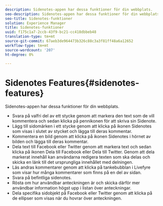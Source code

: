 ```yaml
---
description: Sidenotes-appen har dessa funktioner för din webbplats.
seo-description: Sidenotes-appen har dessa funktioner för din webbplats.
seo-title: Sidenotes-funktioner
solution: Experience Manager
title: Sidenotes-funktioner
uuid: f175c1a7-2ccb-43f9-bc21-cc418dbbeb48
translation-type: tm+mt
source-git-commit: 67aeb3de964473b326c88c3a3f81ff48a6a12652
workflow-type: tm+mt
source-wordcount: '207'
ht-degree: 0%

---
```



# Sidenotes Features{#sidenotes-features}

Sidenotes-appen har dessa funktioner för din webbplats.



* Svara på valfri del av ett stycke genom att markera den text som de vill kommentera och sedan klicka på pennikonen för att skriva sin Sidenote.
* Lägg till sidomärken i ett stycke genom att klicka på ikonen Sidenotes som visas i slutet av stycket och lägga till deras kommentar.
* Kommentera en bild genom att klicka på ikonen Sidenotes i hörnet av bilden och lägga till deras kommentar.
* Dela text till Facebook eller Twitter genom att markera text och sedan klicka på ikonen Dela till Facebook eller Dela till Twitter. Genom att dela markerat innehåll kan användarna redigera texten som ska delas och skicka en länk till det ursprungliga innehållet med delningen.
* Läs andras kommentarer genom att klicka på tankebubblan i Livefyre som visar hur många kommentarer som finns på en del av sidan.
* Svara på befintliga sidenotes.
* Rösta om hur användbar anteckningen är och skicka därför mer användbar information högst upp i listan över anteckningar.
* Dela specifika sidobjekt på Facebook eller Twitter genom att klicka på de ellipser som visas när du hovrar över anteckningen.

